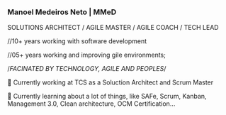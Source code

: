 ### Manoel Medeiros Neto | MMeD

SOLUTIONS ARCHITECT / AGILE MASTER / AGILE COACH / TECH LEAD


//10+ years working with software development

//05+ years working and improving gile environments;

/*FACINATED BY TECHNOLOGY, AGILE AND PEOPLES*/


🔭 Currently working at TCS as a Soluction Architect and Scrum Master

🌱 Currently learning about a lot of things, like SAFe, Scrum, Kanban, Management 3.0, Clean architecture, OCM Certification...
